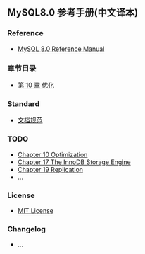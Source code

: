 ## MySQL8.0 参考手册(中文译本)

### Reference

- [MySQL 8.0 Reference Manual](https://dev.mysql.com/doc/refman/8.0/en/)

### 章节目录

- [第 10 章 优化](src/10_优化/10.00_优化.md)

### Standard

- [文档规范](Standard.md)

### TODO

- [Chapter 10 Optimization](https://dev.mysql.com/doc/refman/8.0/en/optimization.html)
- [Chapter 17 The InnoDB Storage Engine](https://dev.mysql.com/doc/refman/8.0/en/innodb-storage-engine.html)
- [Chapter 19 Replication](https://dev.mysql.com/doc/refman/8.0/en/replication.html)
- ...

### License

- [MIT License](LICENSE)

### Changelog

- ...
